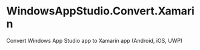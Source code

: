# WindowsAppStudio.Convert.Xamarin
Convert Windows App Studio app to Xamarin app (Android, iOS, UWP)
